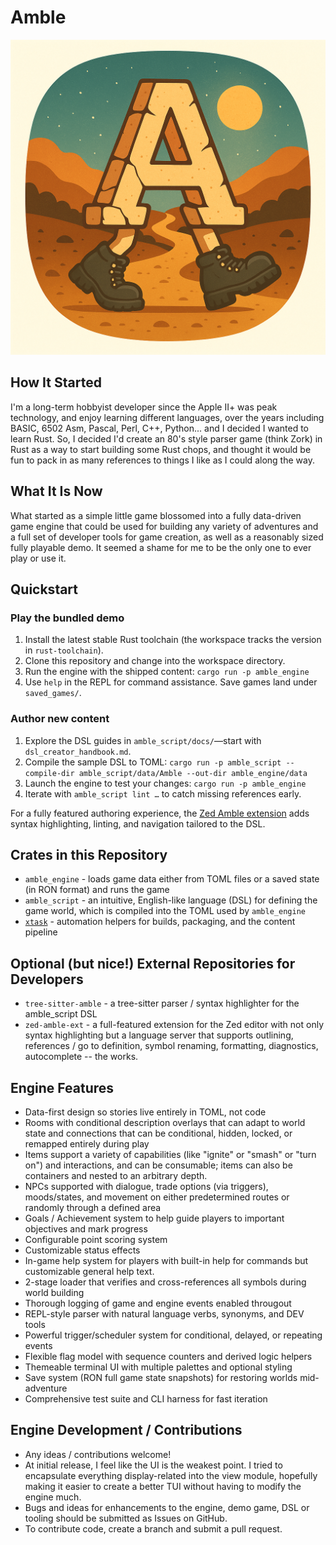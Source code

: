 # Amble
![Amble Logo](amble_logo.png)

## How It Started

I'm a long-term hobbyist developer since the Apple II+ was peak technology, and enjoy learning different languages, over the years including BASIC, 6502 Asm, Pascal, Perl, C++, Python... and I decided I wanted to learn Rust. So, I decided I'd create an 80's style parser game (think Zork) in Rust as a way to start building some Rust chops, and thought it would be fun to pack in as many references to things I like as I could along the way.

## What It Is Now

What started as a simple little game blossomed into a fully data-driven game engine that could be used for building any variety of adventures and a full set of developer tools for game creation, as well as a reasonably sized fully playable demo. It seemed a shame for me to be the only one to ever play or use it.

## Quickstart

### Play the bundled demo
1. Install the latest stable Rust toolchain (the workspace tracks the version in `rust-toolchain`).
2. Clone this repository and change into the workspace directory.
3. Run the engine with the shipped content:
   `cargo run -p amble_engine`
4. Use `help` in the REPL for command assistance. Save games land under `saved_games/`.

### Author new content
1. Explore the DSL guides in `amble_script/docs/`—start with `dsl_creator_handbook.md`.
2. Compile the sample DSL to TOML:
   `cargo run -p amble_script -- compile-dir amble_script/data/Amble --out-dir amble_engine/data`
3. Launch the engine to test your changes:
   `cargo run -p amble_engine`
4. Iterate with `amble_script lint …` to catch missing references early.

For a fully featured authoring experience, the [Zed Amble extension](./zed_extension.md) adds syntax highlighting, linting, and navigation tailored to the DSL.

## Crates in this Repository
- `amble_engine` - loads game data either from TOML files or a saved state (in RON format) and runs the game
- `amble_script` - an intuitive, English-like language (DSL) for defining the game world, which is compiled into the TOML used by `amble_engine`
- [`xtask`](../xtask/README.md) - automation helpers for builds, packaging, and the content pipeline

## Optional (but nice!) External Repositories for Developers
- `tree-sitter-amble` - a tree-sitter parser / syntax highlighter for the amble_script DSL
- `zed-amble-ext` - a full-featured extension for the Zed editor with not only syntax highlighting but a language server that supports outlining, references / go to definition, symbol renaming, formatting, diagnostics, autocomplete -- the works.

## Engine Features

- Data-first design so stories live entirely in TOML, not code
- Rooms with conditional description overlays that can adapt to world state and connections that can be conditional, hidden, locked, or remapped entirely during play
- Items support a variety of capabilities (like "ignite" or "smash" or "turn on") and interactions, and can be consumable; items can also be containers and nested to an arbitrary depth.
- NPCs supported with dialogue, trade options (via triggers), moods/states, and movement on either predetermined routes or randomly through a defined area
- Goals / Achievement system to help guide players to important objectives and mark progress
- Configurable point scoring system
- Customizable status effects
- In-game help system for players with built-in help for commands but customizable general help text.
- 2-stage loader that verifies and cross-references all symbols during world building
- Thorough logging of game and engine events enabled througout
- REPL-style parser with natural language verbs, synonyms, and DEV tools
- Powerful trigger/scheduler system for conditional, delayed, or repeating events
- Flexible flag model with sequence counters and derived logic helpers
- Themeable terminal UI with multiple palettes and optional styling
- Save system (RON full game state snapshots) for restoring worlds mid-adventure
- Comprehensive test suite and CLI harness for fast iteration

## Engine Development / Contributions
- Any ideas / contributions welcome!
- At initial release, I feel like the UI is the weakest point. I tried to encapsulate everything display-related into the view module, hopefully making it easier to create a better TUI without having to modify the engine much.
- Bugs and ideas for enhancements to the engine, demo game, DSL or tooling should be submitted as Issues on GitHub.
- To contribute code, create a branch and submit a pull request. 
